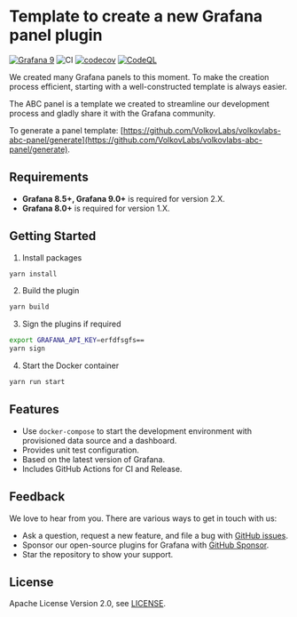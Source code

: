 # Template to create a new Grafana panel plugin

[![Grafana 9](https://img.shields.io/badge/Grafana-9.3.6-orange)](https://www.grafana.com)
![CI](https://github.com/volkovlabs/volkovlabs-abc-panel/workflows/CI/badge.svg)
[![codecov](https://codecov.io/gh/VolkovLabs/volkovlabs-abc-panel/branch/main/graph/badge.svg?token=0m6f0ktUar)](https://codecov.io/gh/VolkovLabs/volkovlabs-abc-panel)
[![CodeQL](https://github.com/VolkovLabs/volkovlabs-abc-panel/actions/workflows/codeql-analysis.yml/badge.svg)](https://github.com/VolkovLabs/volkovlabs-abc-panel/actions/workflows/codeql-analysis.yml)

We created many Grafana panels to this moment. To make the creation process efficient, starting with a well-constructed template is always easier.

The ABC panel is a template we created to streamline our development process and gladly share it with the Grafana community.

To generate a panel template: [https://github.com/VolkovLabs/volkovlabs-abc-panel/generate](https://github.com/VolkovLabs/volkovlabs-abc-panel/generate).

## Requirements

- **Grafana 8.5+, Grafana 9.0+** is required for version 2.X.
- **Grafana 8.0+** is required for version 1.X.

## Getting Started

1. Install packages

```bash
yarn install
```

2. Build the plugin

```bash
yarn build
```

3. Sign the plugins if required

```bash
export GRAFANA_API_KEY=erfdfsgfs==
yarn sign
```

4. Start the Docker container

```bash
yarn run start
```

## Features

- Use `docker-compose` to start the development environment with provisioned data source and a dashboard.
- Provides unit test configuration.
- Based on the latest version of Grafana.
- Includes GitHub Actions for CI and Release.

## Feedback

We love to hear from you. There are various ways to get in touch with us:

- Ask a question, request a new feature, and file a bug with [GitHub issues](https://github.com/volkovlabs/volkovlabs-abc-panel/issues/new/choose).
- Sponsor our open-source plugins for Grafana with [GitHub Sponsor](https://github.com/sponsors/VolkovLabs).
- Star the repository to show your support.

## License

Apache License Version 2.0, see [LICENSE](https://github.com/volkovlabs/volkovlabs-abc-panel/blob/main/LICENSE).
